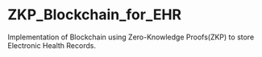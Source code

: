 # ZKP_Blockchain_for_EHR
Implementation of Blockchain using Zero-Knowledge Proofs(ZKP) to store Electronic Health Records.
